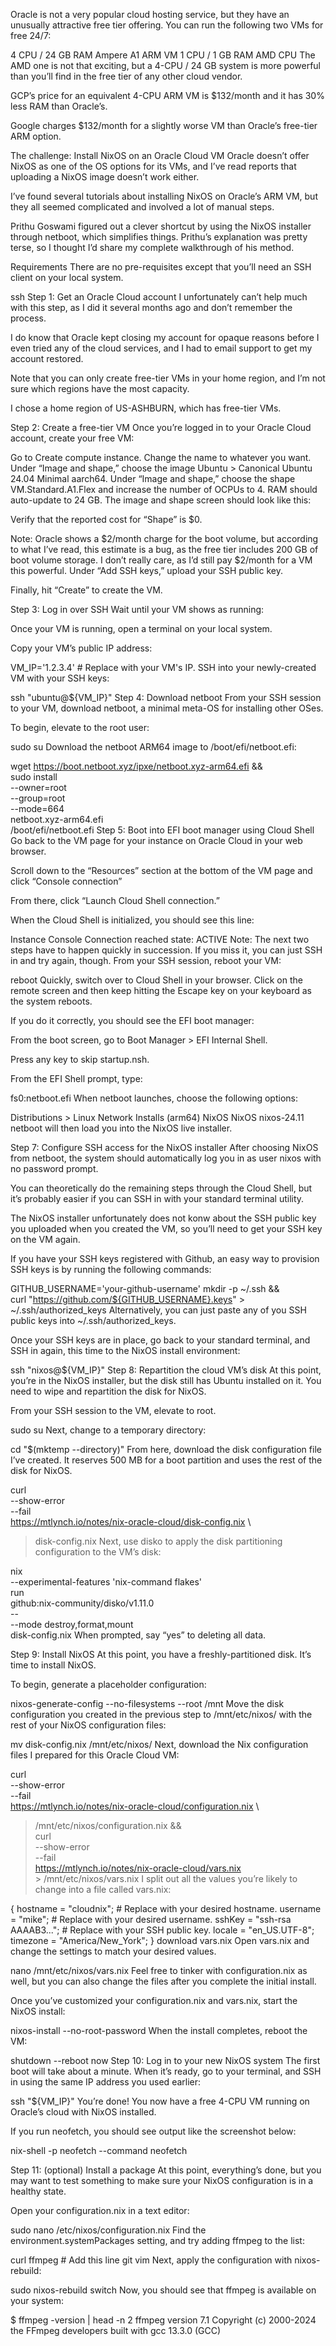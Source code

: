 Oracle is not a very popular cloud hosting service, but they have an unusually attractive free tier offering. You can run the following two VMs for free 24/7:

4 CPU / 24 GB RAM Ampere A1 ARM VM
1 CPU / 1 GB RAM AMD CPU
The AMD one is not that exciting, but a 4-CPU / 24 GB system is more powerful than you’ll find in the free tier of any other cloud vendor.

GCP’s price for an equivalent 4-CPU ARM VM is $132/month and it has 30% less RAM than Oracle’s.


Google charges $132/month for a slightly worse VM than Oracle’s free-tier ARM option.

The challenge: Install NixOS on an Oracle Cloud VM
Oracle doesn’t offer NixOS as one of the OS options for its VMs, and I’ve read reports that uploading a NixOS image doesn’t work either.

I’ve found several tutorials about installing NixOS on Oracle’s ARM VM, but they all seemed complicated and involved a lot of manual steps.

Prithu Goswami figured out a clever shortcut by using the NixOS installer through netboot, which simplifies things. Prithu’s explanation was pretty terse, so I thought I’d share my complete walkthrough of his method.

Requirements
There are no pre-requisites except that you’ll need an SSH client on your local system.

ssh
Step 1: Get an Oracle Cloud account
I unfortunately can’t help much with this step, as I did it several months ago and don’t remember the process.

I do know that Oracle kept closing my account for opaque reasons before I even tried any of the cloud services, and I had to email support to get my account restored.

Note that you can only create free-tier VMs in your home region, and I’m not sure which regions have the most capacity.

I chose a home region of US-ASHBURN, which has free-tier VMs.

Step 2: Create a free-tier VM
Once you’re logged in to your Oracle Cloud account, create your free VM:

Go to Create compute instance.
Change the name to whatever you want.
Under “Image and shape,” choose the image Ubuntu > Canonical Ubuntu 24.04 Minimal aarch64.
Under “Image and shape,” choose the shape VM.Standard.A1.Flex and increase the number of OCPUs to 4. RAM should auto-update to 24 GB.
The image and shape screen should look like this:


Verify that the reported cost for “Shape” is $0.

Note: Oracle shows a $2/month charge for the boot volume, but according to what I’ve read, this estimate is a bug, as the free tier includes 200 GB of boot volume storage. I don’t really care, as I’d still pay $2/month for a VM this powerful.
Under “Add SSH keys,” upload your SSH public key.

Finally, hit “Create” to create the VM.

Step 3: Log in over SSH
Wait until your VM shows as running:


Once your VM is running, open a terminal on your local system.

Copy your VM’s public IP address:

VM_IP='1.2.3.4' # Replace with your VM's IP.
SSH into your newly-created VM with your SSH keys:

ssh "ubuntu@${VM_IP}"
Step 4: Download netboot
From your SSH session to your VM, download netboot, a minimal meta-OS for installing other OSes.

To begin, elevate to the root user:

sudo su
Download the netboot ARM64 image to /boot/efi/netboot.efi:

wget https://boot.netboot.xyz/ipxe/netboot.xyz-arm64.efi && \
  sudo install \
    --owner=root \
    --group=root \
    --mode=664 \
    netboot.xyz-arm64.efi \
    /boot/efi/netboot.efi
Step 5: Boot into EFI boot manager using Cloud Shell
Go back to the VM page for your instance on Oracle Cloud in your web browser.

Scroll down to the “Resources” section at the bottom of the VM page and click “Console connection”


From there, click “Launch Cloud Shell connection.”

When the Cloud Shell is initialized, you should see this line:

Instance Console Connection reached state: ACTIVE
Note: The next two steps have to happen quickly in succession. If you miss it, you can just SSH in and try again, though.
From your SSH session, reboot your VM:

reboot
Quickly, switch over to Cloud Shell in your browser. Click on the remote screen and then keep hitting the Escape key on your keyboard as the system reboots.

If you do it correctly, you should see the EFI boot manager:


From the boot screen, go to Boot Manager > EFI Internal Shell.


Press any key to skip startup.nsh.

From the EFI Shell prompt, type:

fs0:netboot.efi
When netboot launches, choose the following options:

Distributions > Linux Network Installs (arm64)
NixOS
NixOS nixos-24.11
netboot will then load you into the NixOS live installer.

Step 7: Configure SSH access for the NixOS installer
After choosing NixOS from netboot, the system should automatically log you in as user nixos with no password prompt.

You can theoretically do the remaining steps through the Cloud Shell, but it’s probably easier if you can SSH in with your standard terminal utility.

The NixOS installer unfortunately does not konw about the SSH public key you uploaded when you created the VM, so you’ll need to get your SSH key on the VM again.

If you have your SSH keys registered with Github, an easy way to provision SSH keys is by running the following commands:

GITHUB_USERNAME='your-github-username'
mkdir -p ~/.ssh && \
  curl "https://github.com/${GITHUB_USERNAME}.keys" > ~/.ssh/authorized_keys
Alternatively, you can just paste any of you SSH public keys into ~/.ssh/authorized_keys.

Once your SSH keys are in place, go back to your standard terminal, and SSH in again, this time to the NixOS install environment:

ssh "nixos@${VM_IP}"
Step 8: Repartition the cloud VM’s disk
At this point, you’re in the NixOS installer, but the disk still has Ubuntu installed on it. You need to wipe and repartition the disk for NixOS.

From your SSH session to the VM, elevate to root.

sudo su
Next, change to a temporary directory:

cd "$(mktemp --directory)"
From here, download the disk configuration file I’ve created. It reserves 500 MB for a boot partition and uses the rest of the disk for NixOS.

curl \
  --show-error \
  --fail \
  https://mtlynch.io/notes/nix-oracle-cloud/disk-config.nix \
  > disk-config.nix
Next, use disko to apply the disk partitioning configuration to the VM’s disk:

nix \
  --experimental-features 'nix-command flakes' \
  run \
  github:nix-community/disko/v1.11.0 \
  -- \
  --mode destroy,format,mount \
  disk-config.nix
When prompted, say “yes” to deleting all data.

Step 9: Install NixOS
At this point, you have a freshly-partitioned disk. It’s time to install NixOS.

To begin, generate a placeholder configuration:

nixos-generate-config --no-filesystems --root /mnt
Move the disk configuration you created in the previous step to /mnt/etc/nixos/ with the rest of your NixOS configuration files:

mv disk-config.nix /mnt/etc/nixos/
Next, download the Nix configuration files I prepared for this Oracle Cloud VM:

curl \
  --show-error \
  --fail \
  https://mtlynch.io/notes/nix-oracle-cloud/configuration.nix \
  > /mnt/etc/nixos/configuration.nix && \
  curl \
    --show-error \
    --fail \
    https://mtlynch.io/notes/nix-oracle-cloud/vars.nix \
    > /mnt/etc/nixos/vars.nix
I split out all the values you’re likely to change into a file called vars.nix:

{
  hostname = "cloudnix";        # Replace with your desired hostname.
  username = "mike";            # Replace with your desired username.
  sshKey = "ssh-rsa AAAAB3..."; # Replace with your SSH public key.
  locale = "en_US.UTF-8";
  timezone = "America/New_York";
}
download vars.nix
Open vars.nix and change the settings to match your desired values.

nano /mnt/etc/nixos/vars.nix
Feel free to tinker with configuration.nix as well, but you can also change the files after you complete the initial install.

Once you’ve customized your configuration.nix and vars.nix, start the NixOS install:

nixos-install --no-root-password
When the install completes, reboot the VM:

shutdown --reboot now
Step 10: Log in to your new NixOS system
The first boot will take about a minute. When it’s ready, go to your terminal, and SSH in using the same IP address you used earlier:

ssh "${VM_IP}"
You’re done! You now have a free 4-CPU VM running on Oracle’s cloud with NixOS installed.

If you run neofetch, you should see output like the screenshot below:

nix-shell -p neofetch --command neofetch

Step 11: (optional) Install a package
At this point, everything’s done, but you may want to test something to make sure your NixOS configuration is in a healthy state.

Open your configuration.nix in a text editor:

sudo nano /etc/nixos/configuration.nix
Find the environment.systemPackages setting, and try adding ffmpeg to the list:

curl
ffmpeg  # Add this line
git
vim
Next, apply the configuration with nixos-rebuild:

sudo nixos-rebuild switch
Now, you should see that ffmpeg is available on your system:

$ ffmpeg -version | head -n 2
ffmpeg version 7.1 Copyright (c) 2000-2024 the FFmpeg developers
built with gcc 13.3.0 (GCC)